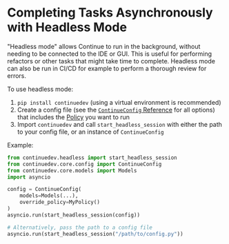 # Completing Tasks Asynchronously with Headless Mode

"Headless mode" allows Continue to run in the background, without needing to be connected to the IDE or GUI. This is useful for performing refactors or other tasks that might take time to complete. Headless mode can also be run in CI/CD for example to perform a thorough review for errors.

To use headless mode:

1. `pip install continuedev` (using a virtual environment is recommended)
2. Create a config file (see the [`ContinueConfig` Reference](../reference/config.md) for all options) that includes the [Policy](../customization/other-configuration.md#custom-policies) you want to run
3. Import `continuedev` and call `start_headless_session` with either the path to your config file, or an instance of `ContinueConfig`

Example:

```python
from continuedev.headless import start_headless_session
from continuedev.core.config import ContinueConfig
from continuedev.core.models import Models
import asyncio

config = ContinueConfig(
    models=Models(...),
    override_policy=MyPolicy()
)
asyncio.run(start_headless_session(config))

# Alternatively, pass the path to a config file
asyncio.run(start_headless_session("/path/to/config.py"))
```
